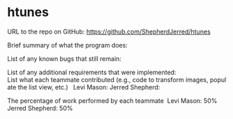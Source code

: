 # htunes

URL to the repo on GitHub: https://github.com/ShepherdJerred/htunes

Brief summary of what the program does:

List of any known bugs that still remain:

List of any additional requirements that were implemented:
 
List what each teammate contributed (e.g., code to transform images, populate the list view, etc.)  
	Levi Mason:
	Jerred Shepherd:

The percentage of work performed by each teammate
	 Levi Mason: 50%
	Jerred Shepherd: 50%
